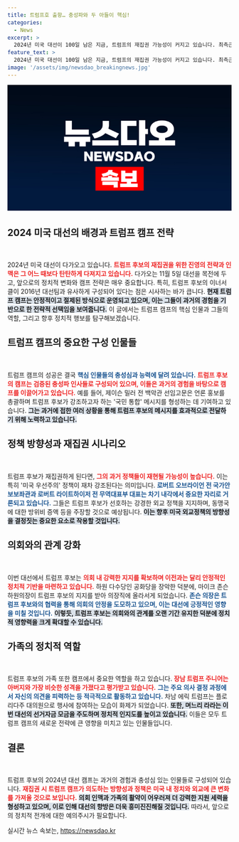 ```yaml
---
title: 트럼프호 출항… 충성파와 두 아들이 핵심!
categories:
  - News
excerpt: >
  2024년 미국 대선이 100일 남은 지금, 트럼프의 재집권 가능성이 커지고 있습니다. 최측근의 ‘이너서클’이 전략과 사법 대응을 주도하며, 가족들의 전면 활용도 눈에 띕니다. 이념과 인맥이 결합된 새로운 캠프의 모습은 과거와 다른 강력한 전투력을 예고합니다!
feature_text: >
  2024년 미국 대선이 100일 남은 지금, 트럼프의 재집권 가능성이 커지고 있습니다. 최측근의 ‘이너서클’이 전략과 사법 대응을 주도하며, 가족들의 전면 활용도 눈에 띕니다. 이념과 인맥이 결합된 새로운 캠프의 모습은 과거와 다른 강력한 전투력을 예고합니다!
image: '/assets/img/newsdao_breakingnews.jpg'
---
```


<p><img src="/assets/img/newsdao_breakingnews.jpg" alt="koreaapp 속보" /></p>

<h2 data-ke-size="size26">2024 미국 대선의 배경과 트럼프 캠프 전략</h2>

<p data-ke-size="size16">&nbsp;</p> 

<p>2024년 미국 대선이 다가오고 있습니다. <b><span style="color: #ee2323;">트럼프 후보의 재집권을 위한 진영의 전략과 인맥은 그 어느 때보다 탄탄하게 다져지고 있습니다.</span></b> 다가오는 11월 5일 대선을 목전에 두고, 앞으로의 정치적 변화와 캠프 전략은 매우 중요합니다. 특히, 트럼프 후보의 이너서클이 2016년 대선팀과 유사하게 구성되어 있다는 점은 시사하는 바가 큽니다. <b><span style="background-color: #21538527;">현재 트럼프 캠프는 안정적이고 절제된 방식으로 운영되고 있으며, 이는 그들이 과거의 경험을 기반으로 한 전략적 선택임을 보여줍니다.</span></b> 이 글에서는 트럼프 캠프의 핵심 인물과 그들의 역할, 그리고 향후 정치적 행보를 탐구해보겠습니다.</p>

<h2 data-ke-size="size26">트럼프 캠프의 중요한 구성 인물들</h2>

<p data-ke-size="size16">&nbsp;</p> 

<p>트럼프 캠프의 성공은 결국 <b><span style="color: #1a5490;">핵심 인물들의 충성심과 능력에 달려 있습니다.</span></b> <b><span style="color: #ee2323;">트럼프 후보의 캠프는 검증된 충성파 인사들로 구성되어 있으며, 이들은 과거의 경험을 바탕으로 캠프를 이끌어가고 있습니다.</span></b> 예를 들어, 제이슨 밀러 전 백악관 선임고문은 언론 홍보를 총괄하며 트럼프 후보가 강조하고자 하는 '국민 통합' 메시지를 형성하는 데 기여하고 있습니다. <b><span style="background-color: #21538527;">그는 과거에 접한 여러 상황을 통해 트럼프 후보의 메시지를 효과적으로 전달하기 위해 노력하고 있습니다.</span></b> </p>

<h2 data-ke-size="size26">정책 방향성과 재집권 시나리오</h2>

<p data-ke-size="size16">&nbsp;</p> 

<p>트럼프 후보가 재집권하게 된다면, <b><span style="color: #ee2323;">그의 과거 정책들이 재현될 가능성이 높습니다.</span></b> 이는 특히 '미국 우선주의' 정책이 재차 강조된다는 의미입니다. <b><span style="color: #1a5490;">로버트 오브라이언 전 국가안보보좌관과 로버트 라이트하이저 전 무역대표부 대표는 차기 내각에서 중요한 자리로 거론되고 있습니다.</span></b> 그들은 트럼프 후보가 선호하는 강경한 외교 정책을 지지하며, 동맹국에 대한 방위비 증액 등을 주장할 것으로 예상됩니다. <b><span style="background-color: #21538527;">이는 향후 미국 외교정책의 방향성을 결정짓는 중요한 요소로 작용할 것입니다.</span></b></p>

<h2 data-ke-size="size26">의회와의 관계 강화</h2>

<p data-ke-size="size16">&nbsp;</p> 

<p>이번 대선에서 트럼프 후보는 <b><span style="color: #ee2323;">의회 내 강력한 지지를 확보하며 이전과는 달리 안정적인 정치적 기반을 마련하고 있습니다.</span></b> 하원 다수당인 공화당을 장악한 덕분에, 마이크 존슨 하원의장이 트럼프 후보의 지지를 받아 의장직에 올라서게 되었습니다. <b><span style="color: #1a5490;">존슨 의장은 트럼프 후보와의 협력을 통해 의회의 안정을 도모하고 있으며, 이는 대선에 긍정적인 영향을 미칠 것입니다.</span></b> <b><span style="background-color: #21538527;">이렇듯, 트럼프 후보는 의회와의 관계를 오랜 기간 유지한 덕분에 정치적 영향력을 크게 확대할 수 있습니다.</span></b></p>

<h2 data-ke-size="size26">가족의 정치적 역할</h2>

<p data-ke-size="size16">&nbsp;</p> 

<p>트럼프 후보의 가족 또한 캠프에서 중요한 역할을 하고 있습니다. <b><span style="color: #ee2323;">장남 트럼프 주니어는 아버지와 가장 비슷한 성격을 가졌다고 평가받고 있습니다.</span></b> <b><span style="color: #1a5490;">그는 주요 의사 결정 과정에서 자신의 의견을 피력하는 등 적극적으로 활동하고 있습니다.</span></b> 차남 에릭 트럼프는 플로리다주 대의원으로 행사에 참여하는 모습이 화제가 되었습니다. <b><span style="background-color: #21538527;">또한, 며느리 라라는 이번 대선의 선거자금 모금을 주도하며 정치적 인지도를 높이고 있습니다.</span></b> 이들은 모두 트럼프 캠프의 새로운 전략에 큰 영향을 미치고 있는 인물들입니다.</p>

<h2 data-ke-size="size26">결론</h2>

<p data-ke-size="size16">&nbsp;</p> 

<p>트럼프 후보의 2024년 대선 캠프는 과거의 경험과 충성심 있는 인물들로 구성되어 있습니다. <b><span style="color: #ee2323;">재집권 시 트럼프 캠프가 의도하는 방향성과 정책은 미국 내 정치와 외교에 큰 변화를 가져올 것으로 보입니다.</span></b> <b><span style="background-color: #21538527;">의회 인맥과 가족의 활약이 어우러져 더 강력한 지원 세력을 형성하고 있으며, 이로 인해 대선의 향방은 더욱 흥미진진해질 것입니다.</span></b> 따라서, 앞으로의 정치적 전개에 대한 예의주시가 필요합니다.</p>
실시간 뉴스 속보는, <a href="https://newsdao.kr" rel="dofollow">https://newsdao.kr</a>



